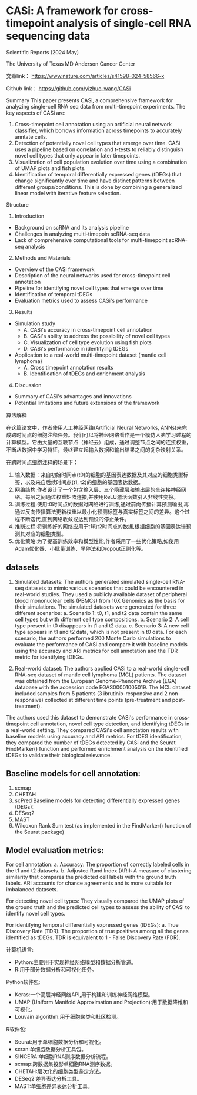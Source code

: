 
# CASi: A framework for cross-timepoint analysis of single-cell RNA sequencing data 
Scientific Reports (2024 May)

The University of Texas MD Anderson Cancer Center 

文章link：
https://www.nature.com/articles/s41598-024-58566-x 


Github link：
https://github.com/yizhuo-wang/CASi 

Summary
This paper presents CASi, a comprehensive framework for analyzing single-cell RNA seq data from multi-timepoint experiments.
The key aspects of CASi are:
1. Cross-timepoint cell annotation using an artificial neural network classifier, which borrows information across timepoints to accurately anntate cells. 
2. Detection of potentially novel cell types that emerge over time. CASi uses a pipeline based on correlation and t-tests to reliably distinguish novel cell types that only appear in later timepoints.
3. Visualization of cell population evolution over time using a combination of UMAP plots and fish plots.
4. Identification of temporal differentially expressed genes (tDEGs) that change significantly over time and have distinct patterns between different groups/conditions. This is done by combining a generalized linear model with iterative feature selection.

Structure
1. Introduction
- Background on scRNA and its analysis pipeline
- Challenges in analyzing multi-timepoin scRNA-seq data
- Lack of comprehensive computational tools for multi-timepoint scRNA-seq analysis
2. Methods and Materials
- Overview of the CASi framework
- Description of the neural networks used for cross-timepoint cell annotation
- Pipeline for identifying novel cell types that emerge over time
- Identification of temporal tDEGs
- Evaluation metrics used to assess CASi's performance
3. Results
- Simulation study
    - A. CASi's accuracy in cross-timepoint cell annotation
    - B. CASi's ability to address the possibility of novel cell types
    - C. Visualization of cell type evolution using fish plots
    - D. CASi's performance in identifying tDEGs
- Application to a real-world multi-timepoint dataset (mantle cell lymphoma)
    - A. Cross timepoint annotation results
    - B. Identification of tDEGs and enrichment analysis
4. Discussion
- Summary of CASi's advantages and innovations
- Potential limitations and future extensions of the framework

算法解释

在这篇论文中，作者使用人工神经网络(Artificial Neural Networks, ANNs)来完成跨时间点的细胞注释任务。我们可以将神经网络看作是一个模仿人脑学习过程的计算模型。它由大量的互联节点（神经云）组成，通过调整节点之间的连接权重，不断从数据中学习特征，最终建立起输入数据和输出结果之间的复杂映射关系。

在跨时间点细胞注释的场景下：
1. 输入数据：来自初始时间点(t0)的细胞的基因表达数据及其对应的细胞类型标签，以及来自后续时间点(t1, t2)的细胞的基因表达数据。
2. 网络结构:作者设计了一个包含输入层、三个隐藏层和输出层的全连接神经网络。每层之间通过权重矩阵连接,并使用ReLU激活函数引入非线性变换。
3. 训练过程:使用t0时间点的数据对网络进行训练,通过前向传播计算预测输出,再通过反向传播算法更新权重以最小化预测标签与真实标签之间的差异。这个过程不断迭代,直到网络收敛或达到预设的停止条件。
4. 推断过程:将训练好的网络应用于t1和t2时间点的数据,根据细胞的基因表达谱预测其对应的细胞类型。
5. 优化策略:为了提高训练效率和模型性能,作者采用了一些优化策略,如使用Adam优化器、小批量训练、早停法和Dropout正则化等。

## datasets
1. Simulated datasets:
The authors generated simulated single-cell RNA-seq datasets to mimic various scenarios that could be encountered in real-world studies. They used a publicly available dataset of peripheral blood mononuclear cells (PBMCs) from 10X Genomics as the basis for their simulations. The simulated datasets were generated for three different scenarios:
a. Scenario 1: t0, t1, and t2 data contain the same cell types but with different cell type compositions.
b. Scenario 2: A cell type present in t0 disappears in t1 and t2 data.
c. Scenario 3: A new cell type appears in t1 and t2 data, which is not present in t0 data.
For each scenario, the authors performed 200 Monte Carlo simulations to evaluate the performance of CASi and compare it with baseline models using the accuracy and ARI metrics for cell annotation and the TDR metric for identifying tDEGs.

2. Real-world dataset:
The authors applied CASi to a real-world single-cell RNA-seq dataset of mantle cell lymphoma (MCL) patients. The dataset was obtained from the European Genome-Phenome Archive (EGA) database with the accession code EGAS00001005019. The MCL dataset included samples from 5 patients (3 ibrutinib-responsive and 2 non-responsive) collected at different time points (pre-treatment and post-treatment).

The authors used this dataset to demonstrate CASi's performance in cross-timepoint cell annotation, novel cell type detection, and identifying tDEGs in a real-world setting. They compared CASi's cell annotation results with baseline models using accuracy and ARI metrics. For tDEG identification, they compared the number of tDEGs detected by CASi and the Seurat FindMarker() function and performed enrichment analysis on the identified tDEGs to validate their biological relevance.

## Baseline models for cell annotation:
1. scmap
2. CHETAH
3. scPred
Baseline models for detecting differentially expressed genes (DEGs):
1. DESeq2
2. MAST
3. Wilcoxon Rank Sum test (as implemented in the FindMarker() function of the Seurat package)

## Model evaluation metrics:

For cell annotation:
a. Accuracy: The proportion of correctly labeled cells in the t1 and t2 datasets.
b. Adjusted Rand Index (ARI): A measure of clustering similarity that compares the predicted cell labels with the ground truth labels. ARI accounts for chance agreements and is more suitable for imbalanced datasets.

For detecting novel cell types:
They visually compared the UMAP plots of the ground truth and the predicted cell types to assess the ability of CASi to identify novel cell types.

For identifying temporal differentially expressed genes (tDEGs):
a. True Discovery Rate (TDR): The proportion of true positives among all the genes identified as tDEGs. TDR is equivalent to 1 - False Discovery Rate (FDR).



计算机语言:
- Python:主要用于实现神经网络模型和数据分析管道。
- R:用于部分数据分析和可视化任务。

Python软件包:
- Keras:一个高层神经网络API,用于构建和训练神经网络模型。
- UMAP (Uniform Manifold Approximation and Projection):用于数据降维和可视化。
- Louvain algorithm:用于细胞聚类和社区检测。

R软件包:
- Seurat:用于单细胞数据分析和可视化。
- scran:单细胞数据分析工具包。
- SINCERA:单细胞RNA测序数据分析流程。
- scmap:跨数据集投影单细胞RNA测序数据。
- CHETAH:层次化的细胞类型鉴定方法。
- DESeq2:差异表达分析工具。
- MAST:单细胞差异表达分析工具。

